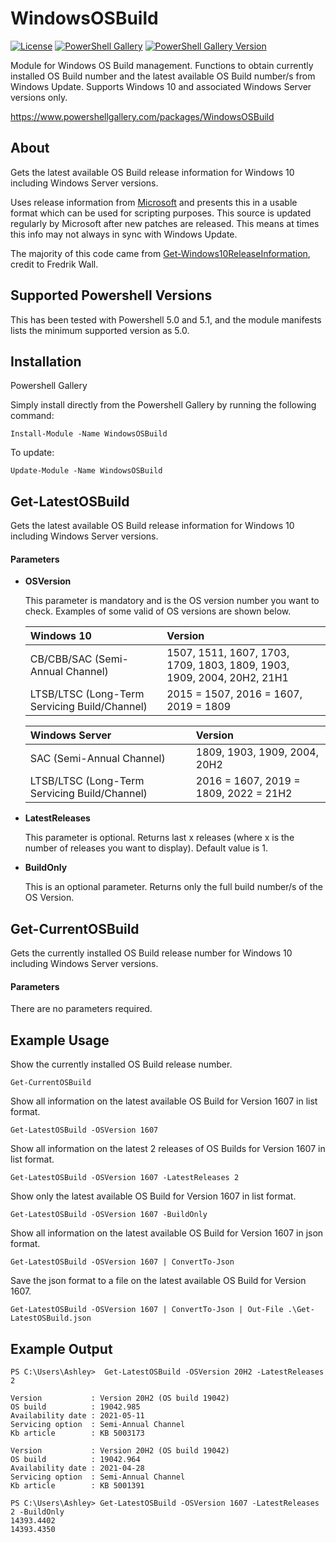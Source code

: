 # WindowsOSBuild

[![License][license-badge]][license]
[![PowerShell Gallery][psgallery-badge]][psgallery]
[![PowerShell Gallery Version][psgallery-version-badge]][psgallery]

Module for Windows OS Build management. Functions to obtain currently installed OS Build number and the latest available OS Build number/s from Windows Update. Supports Windows 10 and associated Windows Server versions only.

https://www.powershellgallery.com/packages/WindowsOSBuild

[psgallery-badge]: https://img.shields.io/powershellgallery/v/WindowsOSBuild.svg?logo=PowerShell&style=flat-square
[psgallery]: https://www.powershellgallery.com/packages/WindowsOSBuild
[psgallery-version-badge]: https://img.shields.io/powershellgallery/dt/WindowsOSBuild.svg?logo=PowerShell&style=flat-square
[psgallery-version]: https://www.powershellgallery.com/packages/WindowsOSBuild
[license-badge]: https://img.shields.io/github/license/AshleyHow/WindowsOSBuild.svg?style=flat-square
[license]: https://github.com/AshleyHow/WindowsOSBuild/blob/main/LICENCE

## About

Gets the latest available OS Build release information for Windows 10 including Windows Server versions. 

Uses release information from [Microsoft](https://docs.microsoft.com/en-gb/windows/release-health/release-information) and presents this in a usable format which can be used for scripting purposes. This source is updated regularly by Microsoft after new patches are released. This means at times this info may not always in sync with Windows Update.   

The majority of this code came from [Get-Windows10ReleaseInformation](https://github.com/FredrikWall/PowerShell/blob/master/Windows/Get-Windows10ReleaseInformation.ps1), credit to Fredrik Wall.
    
## Supported Powershell Versions

This has been tested with Powershell 5.0 and 5.1, and the module manifests lists the minimum supported version as 5.0.

## Installation
Powershell Gallery

Simply install directly from the Powershell Gallery by running the following command:

```
Install-Module -Name WindowsOSBuild
```

To update:

```
Update-Module -Name WindowsOSBuild
```

## Get-LatestOSBuild

Gets the latest available OS Build release information for Windows 10 including Windows Server versions.

#### Parameters

* **OSVersion**

    This parameter is mandatory and is the OS version number you want to check. Examples of some valid of OS versions are shown below.

    | Windows 10                                          | Version                                                                |
    | :-------------------------------------------------- | :--------------------------------------------------------------------- |
    | CB/CBB/SAC (Semi-Annual Channel)                    | 1507, 1511, 1607, 1703, 1709, 1803, 1809, 1903, 1909, 2004, 20H2, 21H1 |
    | LTSB/LTSC (Long-Term Servicing Build/Channel)       | 2015 = 1507, 2016 = 1607, 2019 = 1809                                                       |

    | Windows Server                                      | Version                                                                |
    | :-------------------------------------------------- | :--------------------------------------------------------------------- |
    | SAC (Semi-Annual Channel)                           | 1809, 1903, 1909, 2004, 20H2                                           |
    | LTSB/LTSC (Long-Term Servicing Build/Channel)       | 2016 = 1607, 2019 = 1809, 2022 = 21H2             |

* **LatestReleases**

    This parameter is optional. Returns last x releases (where x is the number of releases you want to display). Default value is 1.

* **BuildOnly**

    This is an optional parameter. Returns only the full build number/s of the OS Version. 
    
## Get-CurrentOSBuild

Gets the currently installed OS Build release number for Windows 10 including Windows Server versions.

#### Parameters    
    
There are no parameters required.

## Example Usage

Show the currently installed OS Build release number.
```
Get-CurrentOSBuild
```
Show all information on the latest available OS Build for Version 1607 in list format.
```
Get-LatestOSBuild -OSVersion 1607
```
Show all information on the latest 2 releases of OS Builds for Version 1607 in list format.
```
Get-LatestOSBuild -OSVersion 1607 -LatestReleases 2
```
Show only the latest available OS Build for Version 1607 in list format.  
```
Get-LatestOSBuild -OSVersion 1607 -BuildOnly
```
Show all information on the latest available OS Build for Version 1607 in json format.
```
Get-LatestOSBuild -OSVersion 1607 | ConvertTo-Json
```
Save the json format to a file on the latest available OS Build for Version 1607.
```
Get-LatestOSBuild -OSVersion 1607 | ConvertTo-Json | Out-File .\Get-LatestOSBuild.json
```

## Example Output

```
PS C:\Users\Ashley>  Get-LatestOSBuild -OSVersion 20H2 -LatestReleases 2

Version           : Version 20H2 (OS build 19042)
OS build          : 19042.985
Availability date : 2021-05-11
Servicing option  : Semi-Annual Channel
Kb article        : KB 5003173

Version           : Version 20H2 (OS build 19042)
OS build          : 19042.964
Availability date : 2021-04-28
Servicing option  : Semi-Annual Channel
Kb article        : KB 5001391
```

```
PS C:\Users\Ashley> Get-LatestOSBuild -OSVersion 1607 -LatestReleases 2 -BuildOnly
14393.4402
14393.4350
```
